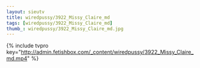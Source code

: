 ```yaml
--- 
layout: sieutv
title: wiredpussy/3922_Missy_Claire_md
tags: [wiredpussy/3922_Missy_Claire_md]
thumb_: wiredpussy/3922_Missy_Claire_md.jpg
---
```

{% include tvpro key="http://admin.fetishbox.com/_content/wiredpussy/3922_Missy_Claire_md.mp4" %} 
